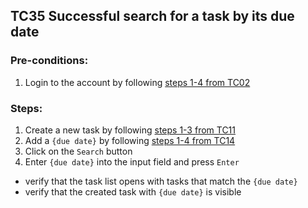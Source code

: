 ## TC35 Successful search for a task by its due date
### Pre-conditions:
1. Login to the account by following [steps 1-4 from TC02](TC02.md)
### Steps:
1. Create a new task by following [steps 1-3 from TC11](TC11.md) 
2. Add a `{due date}` by following [steps 1-4 from TC14](TC20.md)
3. Click on the `Search` button
4. Enter `{due date}` into the input field and press `Enter`
* verify that the task list opens with tasks that match the `{due date}`
* verify that the created task with `{due date}` is visible